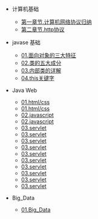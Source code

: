- 计算机基础

  - [第一章节.计算机网络协议归纳](computer_basic/计算机网络知识总结一计算机网络和协议(一).md)
  - [第二章节.http协议](computer_basic/Http协议.md)

- javase 基础

  - [01.面向对象的三大特征](java_basic/01.面向对象的三大特征.md)
  - [02.类的五大成分](java_basic/02.类的五大成分.md)
  - [03.内部类的详解](java_basic/03.Java内部类详解.md)
  - [04.this关键字](java_basic/04.this关键字.md)
- Java Web

  - [01.html/css](Java_web\html-css\HTML笔记.md)
  - [01.html/css](Java_web\html-css\CSS笔记.md)
  - [02.javascript](Java_web\Javascript\Javascript.md)
  - [02.javascript](Java_web\Javascript\Js和jsp的区别.md)
  - [03.servlet](Java_web\Servlet\java_web路径配置须知.md)
  - [03.servlet](Java_web\Servlet\ljx_00servlets部署中遇到的问题.md)
  - [03.servlet](Java_web\Servlet\ljx_01servlets中文乱码问题解决.md)
  - [03.servlet](Java_web\Servlet\ljx_02servlets继承问题解决.md)
  - [03.servlet](Java_web\Servlet\ljx_http协议.md)
  - [03.servlet](Java_web\Servlet\ljx_Servlet_thymeleaf.md)
  - [03.servlet](Java_web\Servlet\ljx_Servlet服务器转发与客户端重定向.md)
  - [03.servlet](Java_web\Servlet\ljx_Servlet会话跟踪.md)
  - [03.servlet](Java_web\Servlet\ljx_session保存作用域.md)
  - [03.servlet](Java_web\Servlet\ljx_web项目中设置首页.md)
- Big_Data

  - [01.Big_Data](docs\Big_Data\Hadoop安装配置.md)


  








